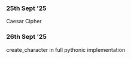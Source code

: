 ### 25th Sept '25

Caesar Cipher

### 26th Sept '25

create_character in full pythonic implementation
